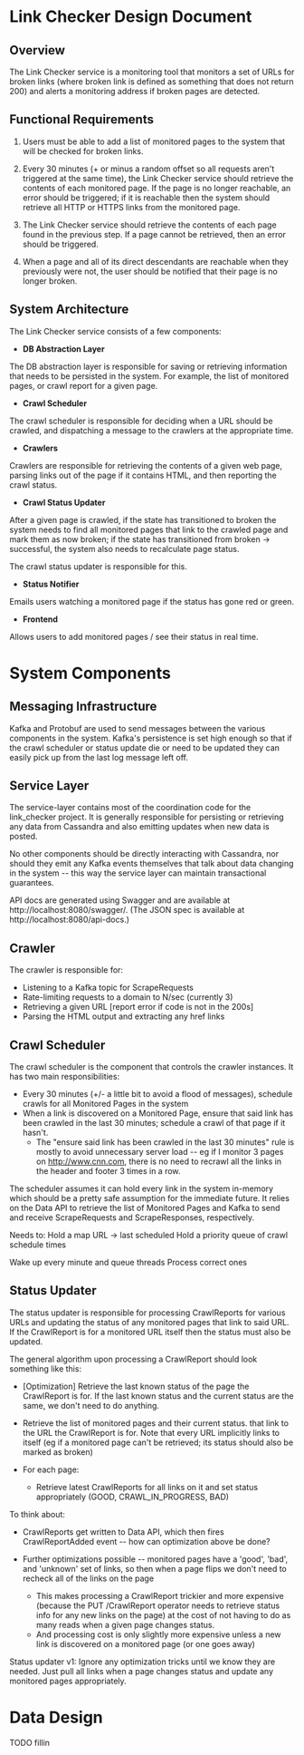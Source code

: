 # Link Checker Design Document

## Overview

The Link Checker service is a monitoring tool that monitors a set of URLs for broken links (where broken link is defined as something that does not return 200) and alerts a monitoring address if broken pages are detected.

## Functional Requirements

  1. Users must be able to add a list of monitored pages to the system that will be checked for broken links.
  
  1. Every 30 minutes (+ or minus a random offset so all requests aren't triggered at the same time), the Link Checker service should retrieve the contents of each monitored page. If the page is no longer reachable, an error should be triggered; if it is reachable then the system should retrieve all HTTP or HTTPS links from the monitored page.
  
  1. The Link Checker service should retrieve the contents of each page found in the previous step. If a page cannot be retrieved, then an error should be triggered.
  
  1. When a page and all of its direct descendants are reachable when they previously were not, the user should be notified that their page is no longer broken.
  
## System Architecture

 The Link Checker service consists of a few components:
 
 * **DB Abstraction Layer**
 
 The DB abstraction layer is responsible for saving or retrieving information that needs to be persisted in the system. For example, the list of monitored pages, or crawl report for a given page.
 
 * **Crawl Scheduler**
 
 The crawl scheduler is responsible for deciding when a URL should be crawled, and dispatching a message to the crawlers at the appropriate time. 
 
 * **Crawlers**
 
 Crawlers are responsible for retrieving the contents of a given web page, parsing links out of the page if it contains HTML, and then reporting the crawl status.
 
 * **Crawl Status Updater**

 After a given page is crawled, if the state has transitioned to broken the system needs to find all monitored pages that link to the crawled page and mark them as now broken; if the state has transitioned from broken -> successful, the system also needs to recalculate page status.
 
 The crawl status updater is responsible for this.
 
 * **Status Notifier**
 
 Emails users watching a monitored page if the status has gone red or green.
 
 * **Frontend**
 
 Allows users to add monitored pages / see their status in real time.
 

# System Components

## Messaging Infrastructure
 
Kafka and Protobuf are used to send messages between the various components in the system. Kafka's persistence is set high enough so that if the crawl scheduler or status update die or need to be updated they can easily pick up from the last log message left off.

## Service Layer

The service-layer contains most of the coordination code for the link_checker project. It is 
generally responsible for persisting or retrieving any data from Cassandra and also emitting updates when new data is posted.

No other components should be directly interacting with Cassandra, nor should they emit any Kafka events themselves that talk about data changing in the system -- this way the service layer can maintain transactional guarantees.

API docs are generated using Swagger and are available at http://localhost:8080/swagger/. (The JSON spec is available at http://localhost:8080/api-docs.)

## Crawler

The crawler is responsible for:

 * Listening to a Kafka topic for ScrapeRequests
 * Rate-limiting requests to a domain to N/sec (currently 3)
 * Retrieving a given URL [report error if code is not in the 200s]
 * Parsing the HTML output and extracting any href links
 
## Crawl Scheduler

The crawl scheduler is the component that controls the crawler instances. It has two main responsibilities:

* Every 30 minutes (+/- a little bit to avoid a flood of messages), schedule crawls for all Monitored Pages in the system
* When a link is discovered on a Monitored Page, ensure that said link has been crawled in the last 30 minutes; schedule a crawl of that page if it hasn't. 
    - The "ensure said link has been crawled in the last 30 minutes" rule is mostly to avoid unnecessary server load -- eg if I monitor 3 pages on http://www.cnn.com, there is no need to recrawl all the links in the header and footer 3 times in a row.

The scheduler assumes it can hold every link in the system in-memory which should be a pretty safe assumption for the immediate future. It relies on the Data API to retrieve the list of Monitored Pages and Kafka to send and receive ScrapeRequests and ScrapeResponses, respectively.

Needs to:
  Hold a map URL -> last scheduled
  Hold a priority queue of crawl schedule times

  Wake up every minute and queue threads
  Process correct ones

## Status Updater

The status updater is responsible for processing CrawlReports for various URLs and updating the status of any monitored pages that link to said URL. If the CrawlReport is for a monitored URL itself then the status must also be updated.

The general algorithm upon processing a CrawlReport should look something like this:

 * [Optimization] Retrieve the last known status of the page the CrawlReport is for. If the last known status and the current status are the same, we don't need to do anything.
 
 * Retrieve the list of monitored pages and their current status. that link to the URL the CrawlReport is for. Note that every URL implicitly links to itself (eg if a monitored page can't be retrieved; its status should also be marked as broken)  
 * For each page:
 	* Retrieve latest CrawlReports for all links on it and set status appropriately (GOOD, CRAWL_IN_PROGRESS, BAD)
 	
To think about:

 * CrawlReports get written to Data API, which then fires CrawlReportAdded event -- how can optimization above be done?
   
 * Further optimizations possible -- monitored pages have a 'good', 'bad', and 'unknown' set of links, so then when a page flips we don't need to recheck all of the links on the page
 
 	* This makes processing a CrawlReport trickier and more expensive (because the PUT /CrawlReport operator needs to retrieve status info for any new links on the page) at the cost of not having to do as many reads when a given page changes status.
 	* And processing cost is only slightly more expensive unless a new link is discovered on a monitored page (or one goes away)

Status updater v1: Ignore any optimization tricks until we know they are needed. Just pull all links when a page changes status and update any monitored pages appropriately.

# Data Design

TODO fillin
